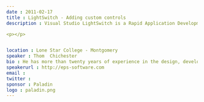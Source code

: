 ```yaml
---
date : 2011-02-17
title : LightSwitch - Adding custom controls
description : Visual Studio LightSwitch is a Rapid Application Development framework that leverages a coordinated set of existing Microsoft technologies (SilverLight, Entity Framework, WCF and SQL Server) to facilitate the creation of data-driven line-of-business applications.&nbsp; LightSwitch has several extensibility points, and one of the most important (from a design perspective) is the ability to extend a LightSwitch application with SilverLight controls.
<p></p>

location : Lone Star College - Montgomery
speaker : Thom  Chichester
bio : He has more than twenty years of experience in the design, development, implementation, documentation and maintenance of client-server and monolithic database applications using both procedural and object-oriented languages and design methodologies. He has independently designed, developed and implemented more than a dozen database applications. He has provided consulting services to clients in the areas of requirements analysis, system concept development, project planning and system design, development and implementation. Thom is proficient in user interface (UI) and user experience (UX) design. Thom is the leader of the Houston Designers and Developers Special Interest Group (D2SIG) and has given numerous presentations on software related graphic design.
speakerurl : http://eps-software.com
email : 
twitter : 
sponsor : Paladin
logo : paladin.png
---
```

